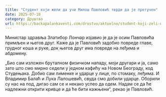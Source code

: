```yaml
---
title: "Студент који жели да учи Милош Павловић тврди да је претучен"
date: 2025-07-10
category: Друштво
url: https://backapalankavesti.com/drustvo/aktuelno/student-koji-zeli-da-uci-milos-pavlovic-tvrdi-da-je-pretucen/
---
```


Министар здравља Златибор Лончар изјавио је да је осим Павловића примљен и његов друг. Каже да је Павловић задобио повреде главе, грудног коша и руке, док његов друг има повреде на леђима и абдомену.

„Био сам изложен бруталном физичком нападу, моји другари и ја, само зато што смо мирно седели у једном кафићу на Новом Београду, код Студењака. Добио сам лименке и ударце у лице, по стомаку, леђима. И Владимир Балаћ и Лука Лалошевић, свуда смо добили ударце. Оборили су нас на под, дигао сам се и некако успео да одем. Надам се да ће надлежни открити кривце и да ће бити кажњени“, рекао је Павловић.

